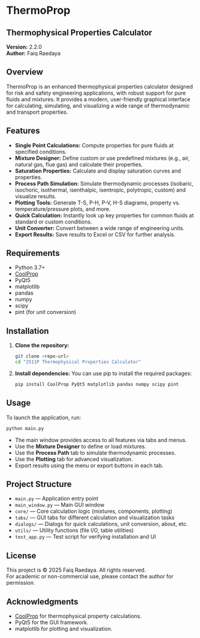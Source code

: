 # ThermoProp
## Thermophysical Properties Calculator

**Version:** 2.2.0  
**Author:** Faiq Raedaya

## Overview
ThermoProp is an enhanced thermophysical properties calculator designed for risk and safety engineering applications, with robust support for pure fluids and mixtures. It provides a modern, user-friendly graphical interface for calculating, simulating, and visualizing a wide range of thermodynamic and transport properties.

## Features
- **Single Point Calculations:** Compute properties for pure fluids at specified conditions.
- **Mixture Designer:** Define custom or use predefined mixtures (e.g., air, natural gas, flue gas) and calculate their properties.
- **Saturation Properties:** Calculate and display saturation curves and properties.
- **Process Path Simulation:** Simulate thermodynamic processes (isobaric, isochoric, isothermal, isenthalpic, isentropic, polytropic, custom) and visualize results.
- **Plotting Tools:** Generate T-S, P-H, P-V, H-S diagrams, property vs. temperature/pressure plots, and more.
- **Quick Calculation:** Instantly look up key properties for common fluids at standard or custom conditions.
- **Unit Converter:** Convert between a wide range of engineering units.
- **Export Results:** Save results to Excel or CSV for further analysis.

## Requirements
- Python 3.7+
- [CoolProp](http://www.coolprop.org/)
- PyQt5
- matplotlib
- pandas
- numpy
- scipy
- pint (for unit conversion)

## Installation
1. **Clone the repository:**
   ```bash
   git clone <repo-url>
   cd "2511P Thermophysical Properties Calculator"
   ```
2. **Install dependencies:**
   You can use pip to install the required packages:
   ```bash
   pip install CoolProp PyQt5 matplotlib pandas numpy scipy pint
   ```

## Usage
To launch the application, run:
```bash
python main.py
```

- The main window provides access to all features via tabs and menus.
- Use the **Mixture Designer** to define or load mixtures.
- Use the **Process Path** tab to simulate thermodynamic processes.
- Use the **Plotting** tab for advanced visualization.
- Export results using the menu or export buttons in each tab.

## Project Structure
- `main.py` — Application entry point
- `main_window.py` — Main GUI window
- `core/` — Core calculation logic (mixtures, components, plotting)
- `tabs/` — GUI tabs for different calculation and visualization tasks
- `dialogs/` — Dialogs for quick calculations, unit conversion, about, etc.
- `utils/` — Utility functions (file I/O, table utilities)
- `test_app.py` — Test script for verifying installation and UI

## License
This project is © 2025 Faiq Raedaya. All rights reserved.  
For academic or non-commercial use, please contact the author for permission.

## Acknowledgments
- [CoolProp](http://www.coolprop.org/) for thermophysical property calculations.
- PyQt5 for the GUI framework.
- matplotlib for plotting and visualization.
